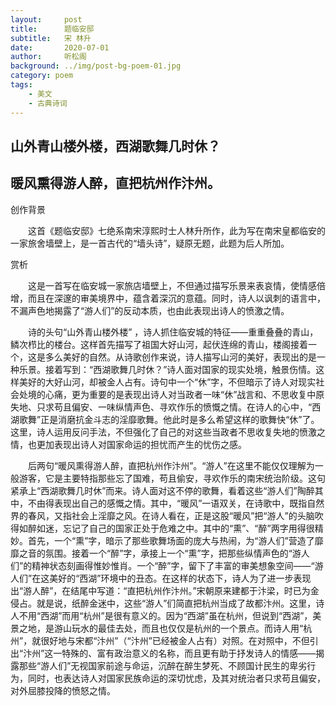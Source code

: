 ```yaml
---
layout:     post
title:      题临安邸
subtitle:   宋 林升
date:       2020-07-01
author:     听松阁
background: ../img/post-bg-poem-01.jpg
category: poem
tags:
    - 美文
    - 古典诗词
---
```


## 山外青山楼外楼，西湖歌舞几时休？

## 暖风熏得游人醉，直把杭州作汴州。





创作背景



　　这首《题临安邸》七绝系南宋淳熙时士人林升所作，此为写在南宋皇都临安的一家旅舍墙壁上，是一首古代的“墙头诗”，疑原无题，此题为后人所加。





赏析



　　这是一首写在临安城一家旅店墙壁上，不但通过描写乐景来表哀情，使情感倍增，而且在深邃的审美境界中，蕴含着深沉的意蕴。同时，诗人以讽刺的语言中，不漏声色地揭露了“游人们”的反动本质，也由此表现出诗人的愤激之情。



　　诗的头句“山外青山楼外楼” ，诗人抓住临安城的特征——重重叠叠的青山，鳞次栉比的楼台。这样首先描写了祖国大好山河，起伏连绵的青山，楼阁接着一个，这是多么美好的自然。从诗歌创作来说，诗人描写山河的美好，表现出的是一种乐景。接着写到：“西湖歌舞几时休？”诗人面对国家的现实处境，触景伤情。这样美好的大好山河，却被金人占有。诗句中一个“休”字，不但暗示了诗人对现实社会处境的心痛，更为重要的是表现出诗人对当政者一味“休”战言和、不思收复中原失地、只求苟且偏安、一味纵情声色、寻欢作乐的愤慨之情。在诗人的心中，“西湖歌舞”正是消磨抗金斗志的淫靡歌舞。他此时是多么希望这样的歌舞快“休”了。这里，诗人运用反问手法，不但强化了自己的对这些当政者不思收复失地的愤激之情，也更加表现出诗人对国家命运的担忧而产生的忧伤之感。



　　后两句“暖风熏得游人醉，直把杭州作汴州”。“游人”在这里不能仅仅理解为一般游客，它是主要特指那些忘了国难，苟且偷安，寻欢作乐的南宋统治阶级。这句紧承上“西湖歌舞几时休”而来。诗人面对这不停的歌舞，看着这些“游人们”陶醉其中，不由得表现出自己的感慨之情。其中，“暖风”一语双关，在诗歌中，既指自然界的春风，又指社会上淫靡之风。在诗人看在，正是这股“暖风”把“游人”的头脑吹得如醉如迷，忘记了自己的国家正处于危难之中。其中的“熏”、“醉”两字用得很精妙。首先，一个“熏”字，暗示了那些歌舞场面的庞大与热闹，为“游人们”营造了靡靡之音的氛围。接着一个“醉”字，承接上一个“熏”字，把那些纵情声色的“游人们”的精神状态刻画得惟妙惟肖。一个“醉”字，留下了丰富的审美想象空间——“游人们”在这美好的“西湖”环境中的丑态。在这样的状态下，诗人为了进一步表现出“游人醉”，在结尾中写道：“直把杭州作汴州。”宋朝原来建都于汴梁，时已为金侵占。就是说，纸醉金迷中，这些“游人”们简直把杭州当成了故都汴州。这里，诗人不用“西湖”而用“杭州”是很有意义的。因为“西湖”虽在杭州，但说到“西湖”，美景之地，是游山玩水的最佳去处，而且也仅仅是杭州的一个景点。而诗人用“杭州”，就很好地与宋都“汴州”（“汴州”已经被金人占有）对照。在对照中，不但引出“汴州”这一特殊的、富有政治意义的名称，而且更有助于抒发诗人的情感——揭露那些“游人们”无视国家前途与命运，沉醉在醉生梦死、不顾国计民生的卑劣行为，同时，也表达诗人对国家民族命运的深切忧虑，及其对统治者只求苟且偏安，对外屈膝投降的愤怒之情。
